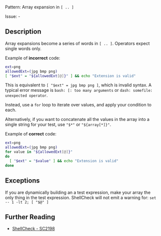 Pattern: Array expansion in `[ .. ]`

Issue: -

## Description

Array expansions become a series of words in `[ .. ]`. Operators expect single words only.

Example of **incorrect** code:

```sh
ext=png
allowedExt=(jpg bmp png)
[ "$ext" = "${allowedExt[@]}" ] && echo "Extension is valid"
```

This is equivalent to `[ "$ext" = jpg bmp png ]`, which is invalid syntax. A typical error message is `bash: [: too many arguments` or `dash: somefile: unexpected operator`. 

Instead, use a `for` loop to iterate over values, and apply your condition to each.

Alternatively, if you want to concatenate all the values in the array into a single string for your test, use `"$*"` or `"${array[*]}"`.

Example of **correct** code:

```sh
ext=png
allowedExt=(jpg bmp png)
for value in "${allowedExt[@]}"
do
  [ "$ext" = "$value" ] && echo "Extension is valid"
done
```
## Exceptions

If you are dynamically building an a test expression, make your array the only thing in the test expression. ShellCheck will not emit a warning for: `set -- 1 -lt 2; [ "$@" ]`

## Further Reading

* [ShellCheck - SC2198](https://github.com/koalaman/shellcheck/wiki/SC2198)
